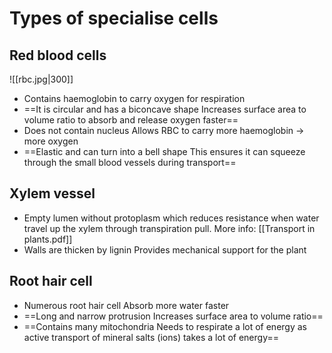 # Types of specialise cells

## Red blood cells

![[rbc.jpg|300]]
- Contains haemoglobin to carry oxygen for respiration
-  ==It is circular and has a biconcave shape
	Increases surface area to volume ratio to absorb and release oxygen faster==
- Does not contain nucleus
	Allows RBC to carry more haemoglobin -> more oxygen
- ==Elastic and can turn into a bell shape
	This ensures it can squeeze through the small blood vessels during transport==
	
## Xylem vessel
- Empty lumen without protoplasm which reduces resistance when water travel up the xylem through transpiration pull. More info:  [[Transport in plants.pdf]]
- Walls are thicken by lignin
	Provides mechanical support for the plant

## Root hair cell
- Numerous root hair cell
	Absorb more water faster
- ==Long and narrow protrusion
	Increases surface area to volume ratio==
- ==Contains many mitochondria
	Needs to respirate a lot of energy as active transport of mineral salts (ions) takes a lot of energy==